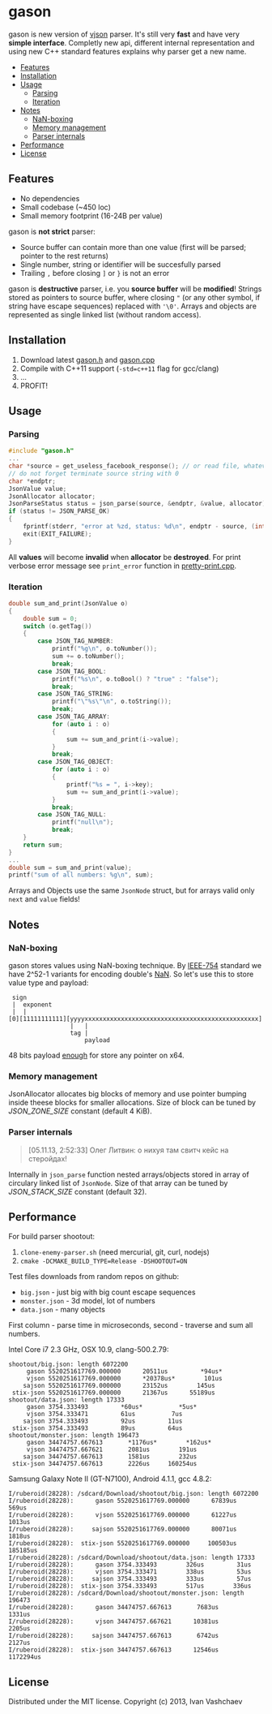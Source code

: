 # gason
gason is new version of [vjson](https://code.google.com/p/vjson) parser. It's still very **fast** and have very **simple interface**. Completly new api, different internal representation and using new C++ standard features explains why parser get a new name.

- [Features](#features)
- [Installation](#installation)
- [Usage](#usage)
	- [Parsing](#parsing)
	- [Iteration](#iteration)
- [Notes](#notes)
	- [NaN-boxing](#nan-boxing)
	- [Memory management](#memory-management)
	- [Parser internals](#parser-internals)
- [Performance](#performance)
- [License](#license)

## Features
* No dependencies
* Small codebase (~450 loc)
* Small memory footprint (16-24B per value)

gason is **not strict** parser:
* Source buffer can contain more than one value (first will be parsed; pointer to the rest returns)
* Single number, string or identifier will be succesfully parsed
* Trailing `,` before closing `]` or `}` is not an error

gason is **destructive** parser, i.e. you **source buffer** will be **modified**! Strings stored as pointers to source buffer, where closing `"` (or any other symbol, if string have escape sequences) replaced with `'\0'`. Arrays and objects are represented as single linked list (without random access).

## Installation
1. Download latest [gason.h](https://raw.github.com/vivkin/gason/master/gason.h) and [gason.cpp](https://raw.github.com/vivkin/gason/master/gason.cpp)
2. Compile with C++11 support (`-std=c++11` flag for gcc/clang)
3. ...
4. PROFIT!

## Usage
### Parsing
```cpp
#include "gason.h"
...
char *source = get_useless_facebook_response(); // or read file, whatever
// do not forget terminate source string with 0
char *endptr;
JsonValue value;
JsonAllocator allocator;
JsonParseStatus status = json_parse(source, &endptr, &value, allocator);
if (status != JSON_PARSE_OK)
{
	fprintf(stderr, "error at %zd, status: %d\n", endptr - source, (int)status);
	exit(EXIT_FAILURE);
}
```
All **values** will become **invalid** when **allocator** be **destroyed**. For print verbose error message see `print_error` function in [pretty-print.cpp](pretty-print.cpp).

### Iteration
```cpp
double sum_and_print(JsonValue o)
{
	double sum = 0;
	switch (o.getTag())
	{
		case JSON_TAG_NUMBER:
			printf("%g\n", o.toNumber());
			sum += o.toNumber();
			break;
		case JSON_TAG_BOOL:
			printf("%s\n", o.toBool() ? "true" : "false");
			break;
		case JSON_TAG_STRING:
			printf("\"%s\"\n", o.toString());
			break;
		case JSON_TAG_ARRAY:
			for (auto i : o)
			{
				sum += sum_and_print(i->value);
			}
			break;
		case JSON_TAG_OBJECT:
			for (auto i : o)
			{
				printf("%s = ", i->key);
				sum += sum_and_print(i->value);
			}
			break;
		case JSON_TAG_NULL:
			printf("null\n");
			break;
	}
	return sum;
}
...
double sum = sum_and_print(value);
printf("sum of all numbers: %g\n", sum);
```
Arrays and Objects use the same `JsonNode` struct, but for arrays valid only `next` and `value` fields!

## Notes
### NaN-boxing
gason stores values using NaN-boxing technique. By [IEEE-754](http://en.wikipedia.org/wiki/IEEE_floating_point) standard we have 2^52-1 variants for encoding double's [NaN](http://en.wikipedia.org/wiki/NaN). So let's use this to store value type and payload:
```
 sign
 |  exponent
 |  |
[0][11111111111][yyyyxxxxxxxxxxxxxxxxxxxxxxxxxxxxxxxxxxxxxxxxxxxxxxxx]
                 |   |
                 tag |
                     payload
```
48 bits payload [enough](http://en.wikipedia.org/wiki/X86-64#Virtual_address_space_details) for store any pointer on x64.

### Memory management
JsonAllocator allocates big blocks of memory and use pointer bumping inside theese blocks for smaller allocations. Size of block can be tuned by *JSON_ZONE_SIZE* constant (default 4 KiB).

### Parser internals
> [05.11.13, 2:52:33] Олег Литвин: о нихуя там свитч кейс на стеройдах!

Internally in `json_parse` function nested arrays/objects stored in array of circulary linked list of `JsonNode`. Size of that array can be tuned by *JSON_STACK_SIZE* constant (default 32).

## Performance

For build parser shootout:

1. `clone-enemy-parser.sh` (need mercurial, git, curl, nodejs)
2. `cmake -DCMAKE_BUILD_TYPE=Release -DSHOOTOUT=ON`

Test files downloads from random repos on github:
* `big.json` - just big with big count escape sequences
* `monster.json` - 3d model, lot of numbers
* `data.json` - many objects

First column - parse time in microseconds, second - traverse and sum all numbers.

Intel Core i7 2.3 GHz, OSX 10.9, clang-500.2.79:
```
shootout/big.json: length 6072200
     gason 5520251617769.000000      20511us         *94us*
     vjson 5520251617769.000000      *20378us*        101us
    sajson 5520251617769.000000      23152us        145us
 stix-json 5520251617769.000000      21367us      55189us
shootout/data.json: length 17333
     gason 3754.333493         *60us*          *5us*
     vjson 3754.333471         61us          7us
    sajson 3754.333493         92us         11us
 stix-json 3754.333493         89us         64us
shootout/monster.json: length 196473
     gason 34474757.667613       *1176us*        *162us*
     vjson 34474757.667621       2081us        191us
    sajson 34474757.667613       1581us        232us
 stix-json 34474757.667613       2226us     160254us
```
Samsung Galaxy Note II (GT-N7100), Android 4.1.1, gcc 4.8.2:
```
I/ruberoid(28228): /sdcard/Download/shootout/big.json: length 6072200
I/ruberoid(28228):      gason 5520251617769.000000      67839us        569us
I/ruberoid(28228):      vjson 5520251617769.000000      61227us       1013us
I/ruberoid(28228):     sajson 5520251617769.000000      80071us       1818us
I/ruberoid(28228):  stix-json 5520251617769.000000     100503us     185185us
I/ruberoid(28228): /sdcard/Download/shootout/data.json: length 17333
I/ruberoid(28228):      gason 3754.333493        326us         31us
I/ruberoid(28228):      vjson 3754.333471        338us         53us
I/ruberoid(28228):     sajson 3754.333493        333us         57us
I/ruberoid(28228):  stix-json 3754.333493        517us        336us
I/ruberoid(28228): /sdcard/Download/shootout/monster.json: length 196473
I/ruberoid(28228):      gason 34474757.667613       7683us       1331us
I/ruberoid(28228):      vjson 34474757.667621      10381us       2205us
I/ruberoid(28228):     sajson 34474757.667613       6742us       2127us
I/ruberoid(28228):  stix-json 34474757.667613      12546us    1172294us
```

## License
Distributed under the MIT license. Copyright (c) 2013, Ivan Vashchaev
